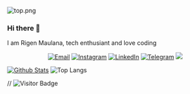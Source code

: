 ![top.png](https://i.loli.net/2020/08/18/C78XfFH9qZs4aUL.png)

### Hi there 👋

I am Rigen Maulana, tech enthusiant and love coding

<p align="center">
  <a href="mailto:rygen.dev@gmail.com" target="_blank"><img src="https://img.shields.io/badge/-Gmail-c14438?style=flat-square&logo=Gmail&logoColor=white" alt="Email"></a>
  <a href="https://https://www.instagram.com/rygen_zx/" target="_blank"><img src="https://img.shields.io/badge/-Instagram-e4405f?style=flat-square&logo=instagram&logoColor=white" alt="Instagram"></a>
  <a href="https://https://www.linkedin.com/in/rigen-maulana-50a1a81ab//" target="_blank"><img src="https://img.shields.io/badge/LinkedIn-%230077B5.svg?&style=flat-square&logo=linkedin&logoColor=white" alt="LinkedIn"></a>
  <a href="https://t.me/rygenzx" target="_blank"><img src="https://img.shields.io/badge/-Telegram-2ca5e0?style=flat-square&logo=telegram" alt="Telegram"></a>
  <a href="https://wa.me/628812884809)](https://wa.me/628812884809">
    <img src="https://img.shields.io/badge/-wa-green?style=flat-square&logo=Whatsapp&logoColor=white">
  </a>
</p>



[![Github Stats](https://github-readme-stats.vercel.app/api?username=rygenzx&theme=light&show_icons=true)](https://github.com/rygenzx)
![Top Langs](https://github-readme-stats.vercel.app/api/top-langs/?username=rygenzx&hide=TeX&layout=compact&theme=light)

//  ![Visitor Badge](https://visitor-badge.laobi.icu/badge?page_id=rygenzx.rygenzx)
